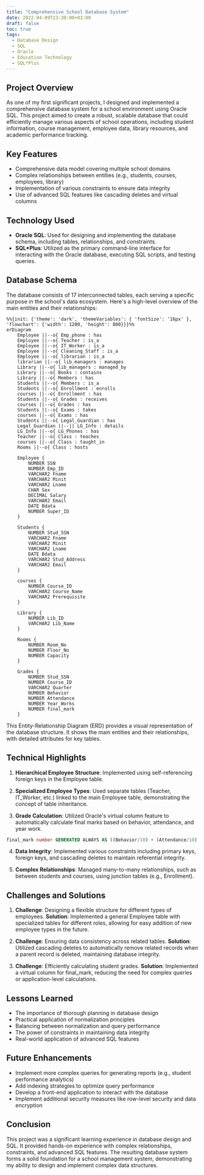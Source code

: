 ```yaml
---
title: "Comprehensive School Database System"
date: 2022-04-09T23:30:00+03:00
draft: false
toc: true
tags:
  - Database Design
  - SQL
  - Oracle
  - Education Technology
  - SQL*Plus
---
```


## Project Overview

As one of my first significant projects, I designed and implemented a comprehensive database system for a school environment using Oracle SQL. This project aimed to create a robust, scalable database that could efficiently manage various aspects of school operations, including student information, course management, employee data, library resources, and academic performance tracking.

## Key Features

- Comprehensive data model covering multiple school domains
- Complex relationships between entities (e.g., students, courses, employees, library)
- Implementation of various constraints to ensure data integrity
- Use of advanced SQL features like cascading deletes and virtual columns

## Technology Used

- **Oracle SQL**: Used for designing and implementing the database schema, including tables, relationships, and constraints.
- **SQL*Plus**: Utilized as the primary command-line interface for interacting with the Oracle database, executing SQL scripts, and testing queries.

## Database Schema

The database consists of 17 interconnected tables, each serving a specific purpose in the school's data ecosystem. Here's a high-level overview of the main entities and their relationships:

```mermaid
%%{init: {'theme': 'dark', 'themeVariables': { 'fontSize': '16px' }, 'flowchart': {'width': 1200, 'height': 800}}}%%
erDiagram
    Employee ||--o{ Emp_phone : has
    Employee ||--o{ Teacher : is_a
    Employee ||--o{ IT_Worker : is_a
    Employee ||--o{ Cleaning_Staff : is_a
    Employee ||--o{ librarian : is_a
    librarian ||--o{ lib_managers : manages
    Library ||--o{ lib_managers : managed_by
    Library ||--o{ Books : contains
    Library ||--o{ Members : has
    Students ||--o{ Members : is_a
    Students ||--o{ Enrollment : enrolls
    courses ||--o{ Enrollment : has
    Students ||--o{ Grades : receives
    courses ||--o{ Grades : has
    Students ||--o{ Exams : takes
    courses ||--o{ Exams : has
    Students ||--o{ Legal_Guardian : has
    Legal_Guardian ||--|| LG_Info : details
    LG_Info ||--o{ LG_Phones : has
    Teacher ||--o{ Class : teaches
    courses ||--o{ Class : taught_in
    Rooms ||--o{ Class : hosts

    Employee {
        NUMBER SSN
        NUMBER Emp_ID
        VARCHAR2 Fname
        VARCHAR2 Minit
        VARCHAR2 Lname
        CHAR Sex
        DECIMAL Salary
        VARCHAR2 Email
        DATE Bdata
        NUMBER Super_ID
    }

    Students {
        NUMBER Stud_SSN
        VARCHAR2 Fname
        VARCHAR2 Minit
        VARCHAR2 Lname
        DATE Bdata
        VARCHAR2 Stud_Address
        VARCHAR2 Email
    }

    courses {
        NUMBER Course_ID
        VARCHAR2 Course_Name
        VARCHAR2 Prerequisite
    }

    Library {
        NUMBER Lib_ID
        VARCHAR2 Lib_Name
    }

    Rooms {
        NUMBER Room_No
        NUMBER Floor_No
        NUMBER Capacity
    }

    Grades {
        NUMBER Stud_SSN
        NUMBER Course_ID
        VARCHAR2 Quarter
        NUMBER Behavior
        NUMBER Attendance
        NUMBER Year_Works
        NUMBER final_mark
    }
```

This Entity-Relationship Diagram (ERD) provides a visual representation of the database structure. It shows the main entities and their relationships, with detailed attributes for key tables.

## Technical Highlights

1. **Hierarchical Employee Structure**: Implemented using self-referencing foreign keys in the Employee table.

2. **Specialized Employee Types**: Used separate tables (Teacher, IT_Worker, etc.) linked to the main Employee table, demonstrating the concept of table inheritance.

3. **Grade Calculation**: Utilized Oracle's virtual column feature to automatically calculate final marks based on behavior, attendance, and year work.

```sql
final_mark number GENERATED ALWAYS AS ((Behavior/10) + (Attendance/10) + Year_Works) virtual
```

4. **Data Integrity**: Implemented various constraints including primary keys, foreign keys, and cascading deletes to maintain referential integrity.

5. **Complex Relationships**: Managed many-to-many relationships, such as between students and courses, using junction tables (e.g., Enrollment).

## Challenges and Solutions

1. **Challenge**: Designing a flexible structure for different types of employees.
   **Solution**: Implemented a general Employee table with specialized tables for different roles, allowing for easy addition of new employee types in the future.

2. **Challenge**: Ensuring data consistency across related tables.
   **Solution**: Utilized cascading deletes to automatically remove related records when a parent record is deleted, maintaining database integrity.

3. **Challenge**: Efficiently calculating student grades.
   **Solution**: Implemented a virtual column for final_mark, reducing the need for complex queries or application-level calculations.

## Lessons Learned

- The importance of thorough planning in database design
- Practical application of normalization principles
- Balancing between normalization and query performance
- The power of constraints in maintaining data integrity
- Real-world application of advanced SQL features

## Future Enhancements

- Implement more complex queries for generating reports (e.g., student performance analytics)
- Add indexing strategies to optimize query performance
- Develop a front-end application to interact with the database
- Implement additional security measures like row-level security and data encryption

## Conclusion

This project was a significant learning experience in database design and SQL. It provided hands-on experience with complex relationships, constraints, and advanced SQL features. The resulting database system forms a solid foundation for a school management system, demonstrating my ability to design and implement complex data structures.